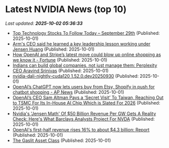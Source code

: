 # Latest NVIDIA News (top 10)
_Last updated: **2025-10-02 05:36:33**_

- [Top Technology Stocks To Follow Today – September 29th](https://www.etfdailynews.com/2025/10/01/top-technology-stocks-to-follow-today-september-29th/) (Published: 2025-10-01)
- [Arm's CEO said he learned a key leadership lesson working under Jensen Huang](https://www.businessinsider.com/arm-ceo-rene-haas-leadership-lesson-nvidia-jensen-huang-2025-10) (Published: 2025-10-01)
- [How OpenAI and Stripe’s latest move could blow up online shopping as we know it - Fortune](https://slashdot.org/firehose.pl?op=view&amp;id=179609768) (Published: 2025-10-01)
- [Indians can build global companies, not just manage them: Perplexity CEO Aravind Srinivas](https://economictimes.indiatimes.com/tech/technology/indians-can-build-global-companies-not-just-manage-them-perplexity-ceo-aravind-srinivas/articleshow/124247896.cms) (Published: 2025-10-01)
- [nvidia-dali-nightly-cuda120 1.52.0.dev20250930](https://pypi.org/project/nvidia-dali-nightly-cuda120/1.52.0.dev20250930/) (Published: 2025-10-01)
- [OpenAI’s ChatGPT now lets users buy from Etsy, Shopify in push for chatbot shopping - AP News](https://slashdot.org/firehose.pl?op=view&amp;id=179609482) (Published: 2025-10-01)
- [OpenAI’s CEO Sam Altman Pays a ‘Secret Visit’ To Taiwan, Reaching Out to TSMC For Its In-House AI Chip Which is Slated For 2026](https://wccftech.com/openai-ceo-sam-altman-pays-a-secret-visit-to-taiwan/) (Published: 2025-10-01)
- [Nvidia's 'Jensen Math' Of $50 Billion Revenue Per GW Gets A Reality Check: Here's What Barclays Analysts Project For NVDA](https://finance.yahoo.com/news/nvidias-jensen-math-50-billion-033104538.html) (Published: 2025-10-01)
- [OpenAI's first-half revenue rises 16% to about $4.3 billion: Report](https://economictimes.indiatimes.com/tech/artificial-intelligence/openais-first-half-revenue-rises-16-to-about-4-3-billion-report/articleshow/124246782.cms) (Published: 2025-10-01)
- [The Gaslit Asset Class](https://blog.dshr.org/2025/09/the-gaslit-asset-class.html) (Published: 2025-10-01)
